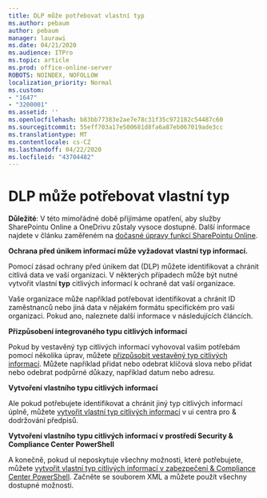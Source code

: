 ```yaml
---
title: DLP může potřebovat vlastní typ
ms.author: pebaum
author: pebaum
manager: laurawi
ms.date: 04/21/2020
ms.audience: ITPro
ms.topic: article
ms.prod: office-online-server
ROBOTS: NOINDEX, NOFOLLOW
localization_priority: Normal
ms.custom:
- "1647"
- "3200001"
ms.assetid: ''
ms.openlocfilehash: b83bb77383e2ae7e78c31f35c972182c54487c60
ms.sourcegitcommit: 55eff703a17e500681d8fa6a87eb067019ade3cc
ms.translationtype: MT
ms.contentlocale: cs-CZ
ms.lasthandoff: 04/22/2020
ms.locfileid: "43704482"
---
```

# <a name="dlp-might-need-a-custom-type"></a>DLP může potřebovat vlastní typ

**Důležité**: V této mimořádné době přijímáme opatření, aby služby SharePointu Online a OneDrivu zůstaly vysoce dostupné. Další informace najdete v článku zaměřeném na [dočasné úpravy funkcí SharePointu Online](https://aka.ms/ODSPAdjustments).

**Ochrana před únikem informací může vyžadovat vlastní typ informací.**

Pomocí zásad ochrany před únikem dat (DLP) můžete identifikovat a chránit citlivá data ve vaší organizaci. V některých případech může být nutné vytvořit vlastní **typ** citlivých informací k ochraně dat vaší organizace.

Vaše organizace může například potřebovat identifikovat a chránit ID zaměstnanců nebo jiná data v nějakém formátu specifickém pro vaši organizaci. Pokud ano, naleznete další informace v následujících článcích.
  
 **Přizpůsobení integrovaného typu citlivých informací**
  
Pokud by vestavěný typ citlivých informací vyhovoval vašim potřebám pomocí několika úprav, můžete [přizpůsobit vestavěný typ citlivých informací](https://docs.microsoft.com/office365/securitycompliance/customize-a-built-in-sensitive-information-type). Můžete například přidat nebo odebrat klíčová slova nebo přidat nebo odebrat podpůrné důkazy, například datum nebo adresu.
  
 **Vytvoření vlastního typu citlivých informací**
  
Ale pokud potřebujete identifikovat a chránit jiný typ citlivých informací úplně, můžete [vytvořit vlastní typ citlivých informací](https://docs.microsoft.com/office365/securitycompliance/create-a-custom-sensitive-information-type) v ui centra pro & dodržování předpisů.
  
**Vytvoření vlastního typu citlivých informací v prostředí Security & Compliance Center PowerShell**

A konečně, pokud uI neposkytuje všechny možnosti, které potřebujete, můžete [vytvořit vlastní typ citlivých informací v zabezpečení & Compliance Center PowerShell](https://docs.microsoft.com/office365/securitycompliance/create-a-custom-sensitive-information-type-in-scc-powershell). Začněte se souborem XML a můžete použít všechny dostupné možnosti.
